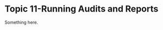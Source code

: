 [title]: # (Topic 11-Running Audits and Reports)
[tags]: # (XXX)
[priority]: # (802)
# Topic 11-Running Audits and Reports
Something here.
